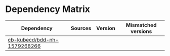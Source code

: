 # Dependency Matrix

Dependency | Sources | Version | Mismatched versions
---------- | ------- | ------- | -------------------
[cb-kubecd/bdd-nh-1579268266](https://github.com/cb-kubecd/bdd-nh-1579268266.git) |  | []() | 
